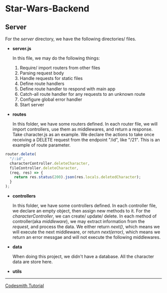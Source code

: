 # Star-Wars-Backend
## Server
For the _server_ directory, we have the following directories/ files.

- **server.js**

    In this file, we may do the following things:
    1. Require/ import routers from other files
    2. Parsing request body
    3. Handle requests for static files
    4. Define route handlers
    5. Define route handler to respond with main app
    6. Catch-all route handler for any requests to an unknown route
    7. Configure global error handler
    8. Start server


- **routes**

    In this folder, we have some routers defined. In each router file, we will import controllers, use them as middlewares, and return a response.
    Take character.js as an example. We declare the actions to take once receiving a DELETE request from the endpoint "/id", like "/21". This is an example of route parameter.
```js
router.delete(
  "/:id",
  characterController.deleteCharacter,
  fileController.deleteCharacter,
  (req, res) => {
    return res.status(200).json(res.locals.deletedCharacter);
  }
);
```

- **controllers**

    In this folder, we have some controllers defined. In each controller file, we declare an empty object, then assign new methods to it. For the _characterController_, we can create/ update/ delete. In each method of controller(aka _middleware_), we may extract information from the _request_, and process the data. We either return _next()_, which means we will execute the next middleware, or return _next(error)_, which means we return an error messgae and will not execute the following middlewares.
    
- **data**

    When doing this project, we didn't have a database. All the character data are store here.
    
- **utils**
--------
[Codesmith Tutorial](https://github.com/yankun-song/unit-9-express)
